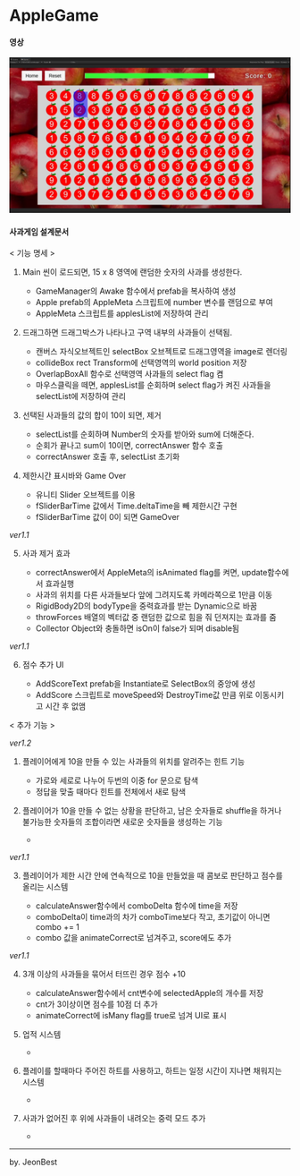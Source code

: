 # AppleGame

#### 영상

[![시연영상](./versions/thumnail_ver1.1.jpg)](https://www.youtube.com/watch?v=0GMh36advCI)

#### 사과게임 설계문서

< 기능 명세 >

1. Main 씬이 로드되면, 15 x 8 영역에 랜덤한 숫자의 사과를 생성한다.

   - GameManager의 Awake 함수에서 prefab을 복사하여 생성
   - Apple prefab의 AppleMeta 스크립트에 number 변수를 랜덤으로 부여
   - AppleMeta 스크립트를 applesList에 저장하여 관리

2. 드래그하면 드래그박스가 나타나고 구역 내부의 사과들이 선택됨.

   - 캔버스 자식오브젝트인 selectBox 오브젝트로 드래그영역을 image로 렌더링
   - collideBox rect Transform에 선택영역의 world position 저장
   - OverlapBoxAll 함수로 선택영역 사과들의 select flag 켬
   - 마우스클릭을 떼면, applesList를 순회하며 select flag가 켜진 사과들을 selectList에 저장하여 관리

3. 선택된 사과들의 값의 합이 10이 되면, 제거

   - selectList를 순회하며 Number의 숫자를 받아와 sum에 더해준다.
   - 순회가 끝나고 sum이 10이면, correctAnswer 함수 호출
   - correctAnswer 호출 후, selectList 초기화

4. 제한시간 표시바와 Game Over

   - 유니티 Slider 오브젝트를 이용
   - fSliderBarTime 값에서 Time.deltaTime을 빼 제한시간 구현
   - fSliderBarTime 값이 0이 되면 GameOver

_ver1.1_

5. 사과 제거 효과

   - correctAnswer에서 AppleMeta의 isAnimated flag를 켜면, update함수에서 효과실행
   - 사과의 위치를 다른 사과들보다 앞에 그려지도록 카메라쪽으로 1만큼 이동
   - RigidBody2D의 bodyType을 중력효과를 받는 Dynamic으로 바꿈
   - throwForces 배열의 벡터값 중 랜덤한 값으로 힘을 줘 던져지는 효과를 줌
   - Collector Object와 충돌하면 isOn이 false가 되며 disable됨

_ver1.1_

6. 점수 추가 UI

   - AddScoreText prefab을 Instantiate로 SelectBox의 중앙에 생성
   - AddScore 스크립트로 moveSpeed와 DestroyTime값 만큼 위로 이동시키고 시간 후 없앰

< 추가 기능 >

_ver1.2_

1. 플레이어에게 10을 만들 수 있는 사과들의 위치를 알려주는 힌트 기능

   - 가로와 세로로 나누어 두번의 이중 for 문으로 탐색
   - 정답을 맞출 때마다 힌트를 전체에서 새로 탐색

2. 플레이어가 10을 만들 수 없는 상황을 판단하고, 남은 숫자들로 shuffle을 하거나 불가능한 숫자들의 조합이라면 새로운 숫자들을 생성하는 기능

   -

_ver1.1_

3. 플레이어가 제한 시간 안에 연속적으로 10을 만들었을 때 콤보로 판단하고 점수를 올리는 시스템

   - calculateAnswer함수에서 comboDelta 함수에 time을 저장
   - comboDelta이 time과의 차가 comboTime보다 작고, 초기값이 아니면 combo += 1
   - combo 값을 animateCorrect로 넘겨주고, score에도 추가

_ver1.1_

4. 3개 이상의 사과들을 묶어서 터뜨린 경우 점수 +10

   - calculateAnswer함수에서 cnt변수에 selectedApple의 개수를 저장
   - cnt가 3이상이면 점수를 10점 더 추가
   - animateCorrect에 isMany flag를 true로 넘겨 UI로 표시

5. 업적 시스템

   -

6. 플레이를 할때마다 주어진 하트를 사용하고, 하트는 일정 시간이 지나면 채워지는 시스템

   -

7. 사과가 없어진 후 위에 사과들이 내려오는 중력 모드 추가

   -

---

by. JeonBest

